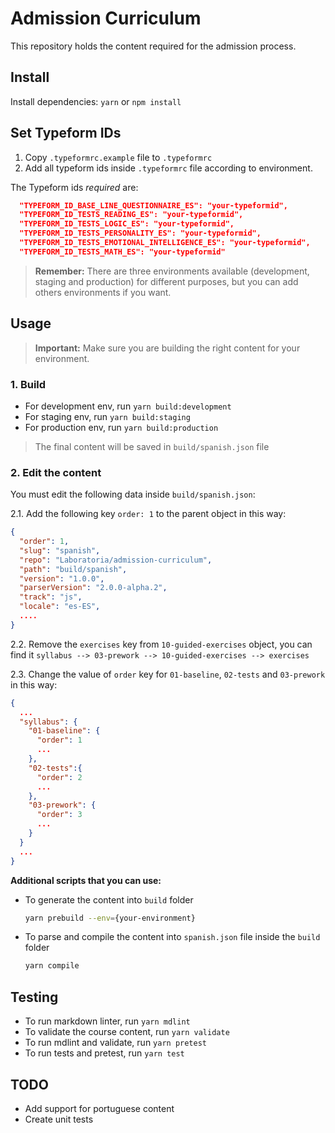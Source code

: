 # Admission Curriculum

This repository holds the content required for the admission process.

## Install

Install dependencies: `yarn` or `npm install`

## Set Typeform IDs

1. Copy `.typeformrc.example` file to `.typeformrc`
2. Add all typeform ids inside `.typeformrc` file according to environment.

The Typeform ids _required_ are:

```json
  "TYPEFORM_ID_BASE_LINE_QUESTIONNAIRE_ES": "your-typeformid",
  "TYPEFORM_ID_TESTS_READING_ES": "your-typeformid",
  "TYPEFORM_ID_TESTS_LOGIC_ES": "your-typeformid",
  "TYPEFORM_ID_TESTS_PERSONALITY_ES": "your-typeformid",
  "TYPEFORM_ID_TESTS_EMOTIONAL_INTELLIGENCE_ES": "your-typeformid",
  "TYPEFORM_ID_TESTS_MATH_ES": "your-typeformid"
```

> __Remember:__ There are three environments available
> (development, staging and production) for different purposes, but you can add
> others environments if you want.


## Usage

> __Important:__ Make sure you are building the right content for your environment.

### 1. Build

- For development env, run `yarn build:development`
- For staging env, run `yarn build:staging`
- For production env, run `yarn build:production`

> The final content will be saved in `build/spanish.json` file

### 2. Edit the content

You must edit the following data inside `build/spanish.json`:

2.1. Add the following key `order: 1` to the parent object in this way:

```json
{
  "order": 1,
  "slug": "spanish",
  "repo": "Laboratoria/admission-curriculum",
  "path": "build/spanish",
  "version": "1.0.0",
  "parserVersion": "2.0.0-alpha.2",
  "track": "js",
  "locale": "es-ES",
  ....
}
```

2.2. Remove the `exercises` key from `10-guided-exercises` object, you can find it
`syllabus --> 03-prework --> 10-guided-exercises --> exercises`

2.3. Change the value of `order` key for `01-baseline`, `02-tests` and `03-prework` in this way:

```json
{
  ...
  "syllabus": {
    "01-baseline": {
      "order": 1
      ...
    },
    "02-tests":{
      "order": 2
      ...
    },
    "03-prework": {
      "order": 3
      ...
    }
  }
  ...
}
```
__Additional scripts that you can use:__

- To generate the content into `build` folder

  ```bash
  yarn prebuild --env={your-environment}
  ```
- To parse and compile the content into `spanish.json` file inside the `build` folder

  ```bash
  yarn compile
  ```

## Testing

- To run markdown linter, run `yarn mdlint`
- To validate the course content, run `yarn validate`
- To run mdlint and validate, run `yarn pretest`
- To run tests and pretest, run `yarn test`

## TODO

- Add support for portuguese content
- Create unit tests
